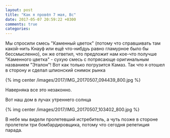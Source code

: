 ```yaml
---
layout: post
title: "Как я провёл 7 мая, Вс"
date: 2017-05-07 20:59:22 +0300
comments: true
categories: 
---
```


Мы спросили смесь "Каменный цветок" (потому что справшивать там какой-нить Кнауф или ещё что-нибдуь равно гламурное было бы бессмысленно), он же ответил, что предложит нам кое-что получше "Каменного цветка" - сухую смесь с потрясающе оригинальным названием "Эталон"! Вот как только погрузится Камаз. Так что я отошел в сторону и сделал шпионский снимок рынка 

{% img center /images/2017/IMG_20170507_094439_800.jpg %}

Наверняка все это незаконно.

Вот наш дом в лучах утреннего солнца

{% img center /images/2017/IMG_20170507_103402_800.jpg %}

В небе мы видели пролетевший истребитель, а чуть позже в стороне пролетели три бомбардировщика, потому что сегодня репетиция парада.